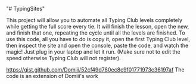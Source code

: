 "# TypingSites" 

This project will allow you to automate all Typing Club levels completely while getting the full score every tie. It will finish the lesson, open the new, and finish that one, repeating the cycle until all the levels are finished. To use this code, all you have to do is copy it, open the first Typing Club level, then inspect the site and open the console, paste the code, and watch the magic! Just plug in your laptop and let it run. (Make sure not to edit the speed otherwise Typing Club will not register).


https://gist.github.com/Domiii/52cf49d780ec8c9f01771973c36197af 
The code is an extension of Domiii's work
